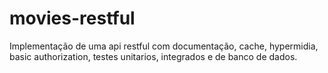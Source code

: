 # movies-restful
Implementação de uma api restful com documentação, cache, hypermidia, basic authorization, testes unitarios, integrados e de banco de dados.
